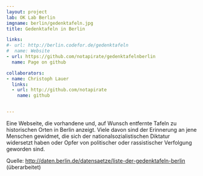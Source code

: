 ```yaml
---
layout: project
lab: OK Lab Berlin
imgname: berlin/gedenktafeln.jpg
title: Gedenktafeln in Berlin

links:
#- url: http://berlin.codefor.de/gedenktafeln
#  name: Website
- url: https://github.com/notapirate/gedenktafelnberlin
  name: Page on github

collaborators:
- name: Christoph Lauer
  links:
  - url: http://github.com/notapirate
    name: github


---
```


Eine Webseite, die  vorhandene und, auf Wunsch entfernte Tafeln zu historischen Orten in Berlin anzeigt. Viele davon sind der Erinnerung an jene Menschen gewidmet, die sich der nationalsozialistischen Diktatur widersetzt haben oder Opfer von politischer oder rassistischer Verfolgung geworden sind.

Quelle: http://daten.berlin.de/datensaetze/liste-der-gedenktafeln-berlin (überarbeitet)
